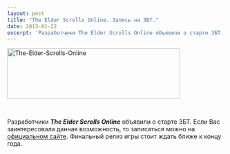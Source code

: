 ```yaml
---
layout: post
title: "The Elder Scrolls Online. Запись на ЗБТ."
date: 2013-01-22
excerpt: 'Разработчики The Elder Scrolls Online объявили о старте ЗБТ. Если Вас заинтересовала данная возможность, то записаться можно на официальном сайте. Финальный релиз игры стоит ждать ближе к концу года.'
---
```


<a href="http://gamersoul.ru/the-elder-scrolls-online-%d0%b2%d0%be%d0%bf%d1%80%d0%be%d1%81-%d0%be%d1%82%d0%b2%d0%b5%d1%82/the-elder-scrolls-online/" rel="attachment wp-att-397"><img class="size-full wp-image-397 aligncenter" alt="The-Elder-Scrolls-Online" src="http://gamersoul.ru/wp-content/uploads/2013/01/The-Elder-Scrolls-Online.jpg" width="400" height="117" /></a>

&nbsp;

Разработчики <strong><em>The Elder Scrolls Online</em></strong> объявили о старте ЗБТ. Если Вас заинтересовала данная возможность, то записаться можно на <a href="http://www.elderscrollsonline.com/en/">официальном сайте</a>. Финальный релиз игры стоит ждать ближе к концу года.